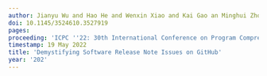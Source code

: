 ```yaml
---
author: Jianyu Wu and Hao He and Wenxin Xiao and Kai Gao an Minghui Zhou
doi: 10.1145/3524610.3527919
pages: 
proceeding: 'ICPC ''22: 30th International Conference on Program Comprehension, Virtual Event, USA, May 16–17, 2022'
timestamp: 19 May 2022
title: 'Demystifying Software Release Note Issues on GitHub'
year: '202'
---
```

